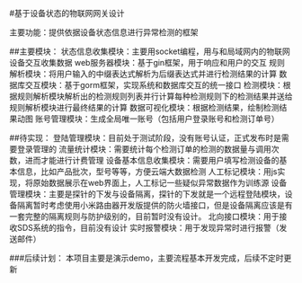 #基于设备状态的物联网网关设计

主要功能：提供依据设备状态信息进行异常检测的框架

##主要模块：
状态信息收集模块：主要用socket编程，用与和局域网内的物联网设备交互收集数据
web服务器模块：基于gin框架，用于响应和用户的交互
规则解析模块：将用户输入的中缀表达式解析为后缀表达式并进行检测结果的计算
数据库交互模块：基于gorm框架，实现系统和数据库交互的统一接口
检测模块：根据规则解析模块解析出的检测规则列表并行计算每种检测规则下的检测结果并送给规则解析模块进行最终结果的计算
数据可视化模块：根据检测结果，绘制检测结果动图
账号管理模块：生成全局唯一账号（包括用户登录账号和检测订单号）

##待实现：
登陆管理模块：目前处于测试阶段，没有账号认证，正式发布时是需要登录管理的
流量统计模块：需要统计每个检测订单的检测的数据量与调用次数，进而才能进行计费管理
设备基本信息收集模块：需要用户填写检测设备的基本信息，比如产品批次，型号等等，方便云端大数据检测
人工标记模块：用js实现，将原始数据展示在web界面上，人工标记一些疑似异常数据作为训练源
设备管理模块：主要是探针的下发与设备隔离，探针的下发就是一个远程登陆模块，设备隔离暂时考虑使用小米路由器开发版提供的防火墙接口，但是设备隔离应该是有一套完整的隔离规则与防护级别的，目前暂时没有设计。
北向接口模块：用于接收SDS系统的指令，目前没有设计
实时报警模块：用于发现异常时进行报警（发送邮件）

###后续计划：
本项目主要是演示demo，主要流程基本开发完成，后续不定时更新

